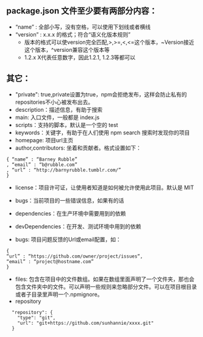 ## package.json 文件至少要有两部分内容：
- “name” : 全部小写，没有空格，可以使用下划线或者横线
- “version” : x.x.x 的格式；符合“语义化版本规则”
  + 版本的格式可以使version完全匹配,>,>=,<,<=这个版本，~Version接近这个版本，^version兼容这个版本等
  + 1.2.x X代表任意数字，因此1.2.1, 1.2.3等都可以

## 其它：
- "private": true,private设置为true，npm会拒绝发布，这样会防止私有的repositories不小心被发布出去。
- description：描述信息，有助于搜索
- main: 入口文件，一般都是 index.js
- scripts：支持的脚本，默认是一个空的 test
- keywords：关键字，有助于在人们使用 npm search 搜索时发现你的项目
- homepage: 项目url主页
- author,contributors: 坐着和贡献者。格式设置如下： 
```
{ “name” : “Barney Rubble” 
, “email” : “b@rubble.com” 
, “url” : “http://barnyrubble.tumblr.com/” 
}
```
- license：项目许可证，让使用者知道是如何被允许使用此项目。默认是 MIT
- bugs：当前项目的一些错误信息，如果有的话
- dependencies：在生产环境中需要用到的依赖
- devDependencies：在开发、测试环境中用到的依赖

- bugs: 项目问题反馈的Url或email配置，如： 
```
{ 
“url” : “https://github.com/owner/project/issues“, 
“email” : “project@hostname.com” 
}
```
- files: 包含在项目中的文件数组。如果在数组里面声明了一个文件夹，那也会包含文件夹中的文件。可以声明一些规则来忽略部分文件。可以在项目根目录或者子目录里声明一个.npmignore。
- repository
```
  "repository": {
    "type": "git",
    "url": "git+https://github.com/sunhannie/xxxx.git"
  }
```